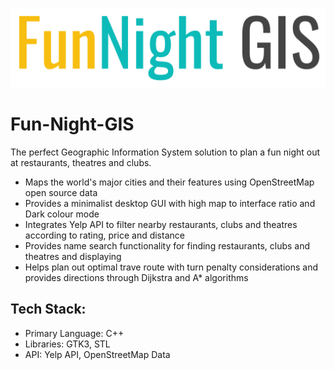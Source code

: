 ![FuntNight-logo](FunNight-Logo.png)

# Fun-Night-GIS
The perfect Geographic Information System solution to plan a fun night out at restaurants, theatres and clubs.
  * Maps the world's major cities and their features using OpenStreetMap open source data
  * Provides a minimalist desktop GUI with high map to interface ratio and Dark colour mode
  * Integrates Yelp API to filter nearby restaurants, clubs and theatres according to rating, price and distance
  * Provides name search functionality for finding restaurants, clubs and theatres and displaying
  * Helps plan out optimal trave route with turn penalty considerations and provides directions through Dijkstra and A* algorithms
  
 ## Tech Stack:
 * Primary Language: C++
 * Libraries: GTK3, STL
 * API: Yelp API, OpenStreetMap Data
